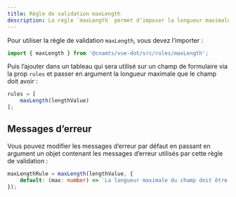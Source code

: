 ```yaml
---
title: Règle de validation maxLength
description: La règle `maxLength` permet d’imposer la longueur maximale d’un champ de formulaire.
---
```


<doc-tabs>

<doc-tab-item label="Utilisation">

Pour utiliser la règle de validation `maxLength`, vous devez l’importer :

```ts
import { maxLength } from '@cnamts/vue-dot/src/rules/maxLength';
```

Puis l’ajouter dans un tableau qui sera utilisé sur un champ de formulaire via la prop `rules` et passer en argument la longueur maximale que le champ doit avoir :

```ts
rules = [
	maxLength(lengthValue)
];
```

## Messages d’erreur

Vous pouvez modifier les messages d’erreur par défaut en passant en argument un objet contenant les messages d’erreur utilisés par cette règle de validation :

```ts
maxLengthRule = maxLength(lengthValue, {
	default: (max: number) => `La longueur maximale du champ doit être de ${max} caractères.`
});
```

</doc-tab-item>

<doc-tab-item label="API">
<doc-api name="rules/max-length"></doc-api>
</doc-tab-item>

</doc-tabs>
